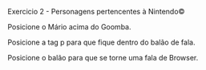 Exercicio 2 -
Personagens pertencentes à Nintendo©

Posicione o Mário acima do Goomba.

Posicione a tag p para que fique dentro do balão de fala.

Posicione o balão para que se torne uma fala de Browser.